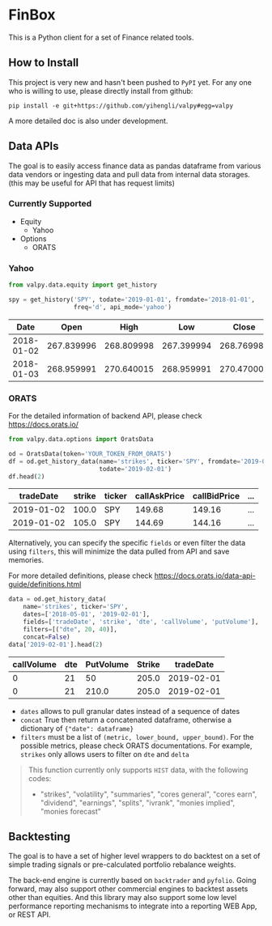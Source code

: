 # FinBox

This is a Python client for a set of Finance related tools.

## How to Install

This project is very new and hasn't been pushed to `PyPI` yet. For any one who is willing to use, please directly install from github:

```
pip install -e git+https://github.com/yihengli/valpy#egg=valpy
```

A more detailed doc is also under development.

## Data APIs

The goal is to easily access finance data as pandas dataframe from various data vendors or ingesting data and pull data from internal data storages. (this may be useful for API that has request limits)

### Currently Supported

* Equity
  * Yahoo
* Options
  * ORATS

### Yahoo

```python
from valpy.data.equity import get_history

spy = get_history('SPY', todate='2019-01-01', fromdate='2018-01-01', 
                  freq='d', api_mode='yahoo')
```

| Date       | Open       | High       | Low        | Close      | Adj Close  | Volume   |
| ---------- | ---------- | ---------- | ---------- | ---------- | ---------- | -------- |
| 2018-01-02 | 267.839996 | 268.809998 | 267.399994 | 268.769989 | 263.759949 | 86655700 |
| 2018-01-03 | 268.959991 | 270.640015 | 268.959991 | 270.470001 | 265.428253 | 90070400 |

### ORATS

For the detailed information of backend API, please check https://docs.orats.io/

```python
from valpy.data.options import OratsData

od = OratsData(token='YOUR_TOKEN_FROM_ORATS')
df = od.get_history_data(name='strikes', ticker='SPY', fromdate='2019-01-01',
                         todate='2019-02-01')
df.head(2)
```

| tradeDate  | strike | ticker | callAskPrice | callBidPrice | ...  |
| ---------- | ------ | ------ | ------------ | ------------ | ---- |
| 2019-01-02 | 100.0  | SPY    | 149.68       | 149.16       | ...  |
| 2019-01-02 | 105.0  | SPY    | 144.69       | 144.16       | ...  |

Alternatively, you can specify the specific `fields` or even filter the data using `filters`, this will minimize the data pulled from API and save memories.

For more detailed definitions, please check https://docs.orats.io/data-api-guide/definitions.html

```python
data = od.get_history_data(
    name='strikes', ticker='SPY',
    dates=['2018-05-01', '2019-02-01'],
    fields=['tradeDate', 'strike', 'dte', 'callVolume', 'putVolume'],
    filters=[("dte", 20, 40)],
    concat=False)
data['2019-02-01'].head(2)
```

| callVolume | dte  | PutVolume | Strike | tradeDate  |
| ---------- | ---- | --------- | ------ | ---------- |
| 0          | 21   | 50        | 205.0  | 2019-02-01 |
| 0          | 21   | 210.0     | 205.0  | 2019-02-01 |

* `dates` allows to pull granular dates instead of a sequence of dates
* `concat` True then return a concatenated dataframe, otherwise a dictionary of `{"date": dataframe}`
* `filters` must be a list of `(metric, lower_bound, upper_bound)`. For the possible metrics, please check ORATS documentations. For example, `strikes` only allows users to filter on `dte` and `delta`

> This function currently only supports `HIST` data, with the following codes:
>
> - "strikes", "volatility", "summaries", "cores general", "cores earn", "dividend", "earnings", "splits", "ivrank", "monies implied", "monies forecast"

## Backtesting

The goal is to have a set of higher level wrappers to do backtest on a set of simple trading signals or pre-calculated portfolio rebalance weights.

The back-end engine is currently based on `backtrader` and `pyfolio`. Going forward, may also support other commercial engines to backtest assets other than equities. And this library may also support some low level performance reporting mechanisms to integrate into a reporting WEB App, or REST API.
